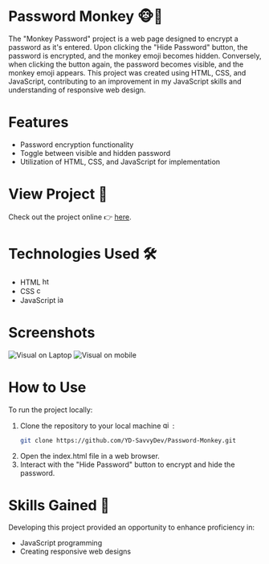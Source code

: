 # Password Monkey 🐵🙈

The "Monkey Password" project is a web page designed to encrypt a password as it's entered. Upon clicking the "Hide Password" button, the password is encrypted, and the monkey emoji becomes hidden. Conversely, when clicking the button again, the password becomes visible, and the monkey emoji appears. This project was created using HTML, CSS, and JavaScript, contributing to an improvement in my JavaScript skills and understanding of responsive web design.

# Features

- Password encryption functionality
- Toggle between visible and hidden password
- Utilization of HTML, CSS, and JavaScript for implementation

# View Project 👀

Check out the project online 👉 [here](https://yd-savvydev.github.io/Password-Monkey/).

# Technologies Used 🛠

- HTML <img src="https://cdn.jsdelivr.net/gh/devicons/devicon/icons/html5/html5-original.svg" height="15" alt="html5 logo"  />
- CSS <img src="https://cdn.jsdelivr.net/gh/devicons/devicon/icons/css3/css3-original.svg" height="15" alt="css3 logo"  />
- JavaScript <img src="https://cdn.jsdelivr.net/gh/devicons/devicon/icons/javascript/javascript-original.svg" height="15" alt="javascript logo"  />

# Screenshots

![Visual on Laptop](https://github.com/YD-SavvyDev/Password-Monkey/blob/main/Screenshots/visual-monkey-psw-laptop.png)
![Visual on mobile](https://github.com/YD-SavvyDev/Password-Monkey/blob/main/Screenshots/visual-monkey-psw-iphone.png)

# How to Use

To run the project locally:

1. Clone the repository to your local machine <img src="https://cdn.jsdelivr.net/gh/devicons/devicon/icons/git/git-original.svg" height="15" alt="git logo"  /> :
   ```bash
   git clone https://github.com/YD-SavvyDev/Password-Monkey.git
   ```
2. Open the index.html file in a web browser.
3. Interact with the "Hide Password" button to encrypt and hide the password.

# Skills Gained 🌟

Developing this project provided an opportunity to enhance proficiency in:

- JavaScript programming
- Creating responsive web designs
